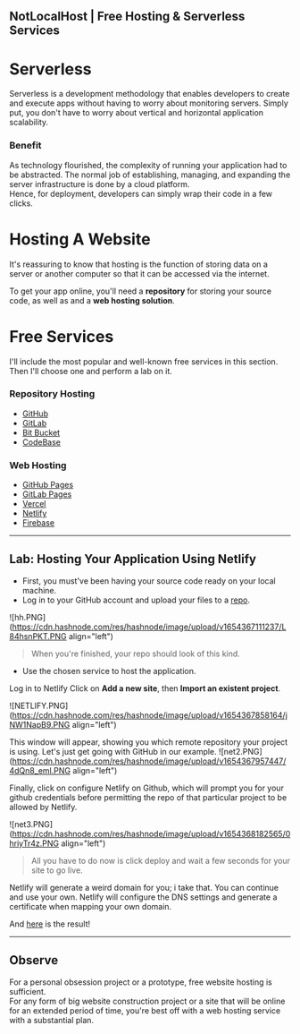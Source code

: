 ## NotLocalHost  | Free Hosting & Serverless  Services

# Serverless
Serverless is a development methodology that enables developers to create and execute apps without having to worry about monitoring servers. Simply put, you don't have to worry about vertical and horizontal application scalability. <br>

### Benefit
As technology flourished, the complexity of running your application had to be abstracted. The normal job of establishing, managing, and expanding the server infrastructure is done by a cloud platform. <br>
Hence, for deployment, developers can simply wrap their code in a few clicks.


# Hosting A Website
It's reassuring to know that hosting is the function of storing data on a server or another computer so that it can be accessed via the internet.

To get your app online, you'll need a **repository** for storing your source code, as well as and a **web hosting solution**.

# Free Services
I'll include the most popular and well-known free services in this section. Then I'll choose one and perform a lab on it.

### Repository Hosting
- [GitHub](https://github.com)
- [GitLab](https://about.gitlab.com)
- [Bit Bucket](https://bitbucket.org)
- [CodeBase](https://www.codebase.com)


### Web Hosting
- [GitHub Pages](https://docs.github.com/en/pages/getting-started-with-github-pages/about-github-pages)
- [GitLab Pages](https://docs.gitlab.com/ee/user/project/pages/)
- [Vercel](https://vercel.com)
- [Netlify](https://www.netlify.com)
- [Firebase](https://firebase.google.com)
---

## Lab: Hosting Your Application Using Netlify

- First, you must've been having your source code ready on your local machine.
-  Log in to your GitHub account and upload your files to a [repo](https://docs.github.com/en/get-started/quickstart/create-a-repo).

![hh.PNG](https://cdn.hashnode.com/res/hashnode/image/upload/v1654367111237/L84hsnPKT.PNG align="left")
> When you're finished, your repo should look of this kind.

- Use the chosen service to host the application.

Log in to Netlify Click on **Add a new site**, then **Import an existent project**.

![NETLIFY.PNG](https://cdn.hashnode.com/res/hashnode/image/upload/v1654367858164/jNW1NapB9.PNG align="left")


This window will appear, showing you which remote repository your project is using. Let's just get going with GitHub in our example.
![net2.PNG](https://cdn.hashnode.com/res/hashnode/image/upload/v1654367957447/4dQn8_eml.PNG align="left")


Finally, click on configure Netlify on Github, which will prompt you for your github credentials before permitting the repo of that particular project to be allowed by Netlify.

![net3.PNG](https://cdn.hashnode.com/res/hashnode/image/upload/v1654368182565/0hriyTr4z.PNG align="left")

> All you have to do now is click deploy and wait a few seconds for your site to go live.

Netlify will generate a weird domain for you; i take that.
You can continue and use your own. Netlify will configure the DNS settings and generate a certificate when mapping your own domain.


And [here](https://629ba6266924e5286efb1e0a--graceful-buttercream-c8bcd8.netlify.app) is the result!

---

## Observe
For a personal obsession project or a prototype, free website hosting is sufficient. <br>
For any form of big website construction project or a site that will be online for an extended period of time, you're best off with a web hosting service with a substantial plan.


